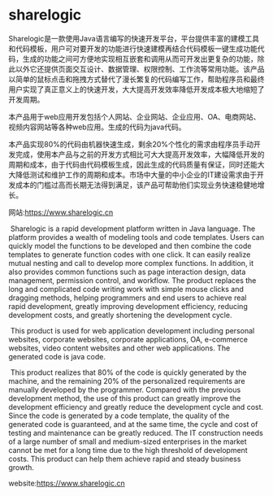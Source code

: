 # sharelogic
​   Sharelogic是一款使用Java语言编写的快速开发平台，平台提供丰富的建模工具和代码模板，用户可对要开发的功能进行快速建模再结合代码模板一键生成功能代码，生成的功能之间可方便地实现相互嵌套和调用从而可开发出更复杂的功能，除此以外它还提供页面交互设计、数据管理、权限控制、工作流等常用功能。该产品以简单的鼠标点击和拖拽方式替代了漫长繁复的代码编写工作，帮助程序员和最终用户实现了真正意义上的快速开发，大大提高开发效率降低开发成本极大地缩短了开发周期。

​   本产品用于web应用开发包括个人网站、企业网站、企业应用、OA、电商网站、视频内容网站等各种web应用。生成的代码为java代码。

​   本产品实现80%的代码由机器快速生成，剩余20%个性化的需求由程序员手动开发完成，使用本产品与之前的开发方式相比可大大提高开发效率，大幅降低开发的周期和成本，由于代码由代码模板生成，因此生成的代码质量有保证，同时还能大大降低测试和维护工作的周期和成本。市场中大量的中小企业的IT建设需求由于开发成本的门槛过高而长期无法得到满足，该产品可帮助他们实现业务快速稳健地增长。

网站:https://www.sharelogic.cn



​    Sharelogic is a rapid development platform written in Java language. The platform provides a wealth of modeling tools and code templates. Users can quickly model the functions to be developed and then combine the code templates to generate function codes with one click. It can easily realize mutual nesting and call to develop more complex functions. In addition, it also provides common functions such as page interaction design, data management, permission control, and workflow. The product replaces the long and complicated code writing work with simple mouse clicks and dragging methods, helping programmers and end users to achieve real rapid development, greatly improving development efficiency, reducing development costs, and greatly shortening the development cycle.

​    This product is used for web application development including personal websites, corporate websites, corporate applications, OA, e-commerce websites, video content websites and other web applications. The generated code is java code.

​    This product realizes that 80% of the code is quickly generated by the machine, and the remaining 20% ​​of the personalized requirements are manually developed by the programmer. Compared with the previous development method, the use of this product can greatly improve the development efficiency and greatly reduce the development cycle and cost. Since the code is generated by a code template, the quality of the generated code is guaranteed, and at the same time, the cycle and cost of testing and maintenance can be greatly reduced. The IT construction needs of a large number of small and medium-sized enterprises in the market cannot be met for a long time due to the high threshold of development costs. This product can help them achieve rapid and steady business growth.

website:https://www.sharelogic.cn
